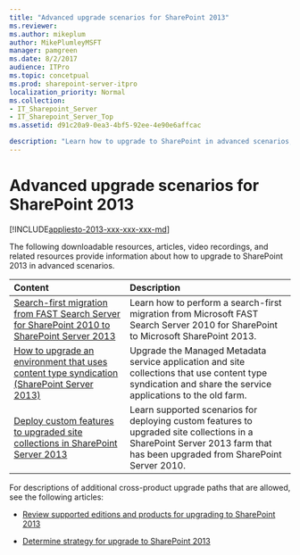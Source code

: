 ```yaml
---
title: "Advanced upgrade scenarios for SharePoint 2013"
ms.reviewer: 
ms.author: mikeplum
author: MikePlumleyMSFT
manager: pamgreen
ms.date: 8/2/2017
audience: ITPro
ms.topic: concetpual
ms.prod: sharepoint-server-itpro
localization_priority: Normal
ms.collection:
- IT_Sharepoint_Server
- IT_Sharepoint_Server_Top
ms.assetid: d91c20a9-0ea3-4bf5-92ee-4e90e6affcac

description: "Learn how to upgrade to SharePoint in advanced scenarios, such as from FAST Search Server, or when using content type syndication."
---
```


# Advanced upgrade scenarios for SharePoint 2013

[!INCLUDE[appliesto-2013-xxx-xxx-xxx-md](../includes/appliesto-2013-xxx-xxx-xxx-md.md)]
  
The following downloadable resources, articles, video recordings, and related resources provide information about how to upgrade to SharePoint 2013 in advanced scenarios.
  
  
|**Content**|**Description**|
|:-----|:-----|
|[Search-first migration from FAST Search Server for SharePoint 2010 to SharePoint Server 2013](/sharepoint/upgrade-and-update/search-first-migration-from-fast-search-server-for-sharepoint-2010-to-sharepoint) <br/> |Learn how to perform a search-first migration from Microsoft FAST Search Server 2010 for SharePoint to Microsoft SharePoint 2013.  <br/> |
|[How to upgrade an environment that uses content type syndication (SharePoint Server 2013)](/SharePoint/upgrade-and-update/how-to-upgrade-an-environment-that-uses-content-type-syndication-sharepoint-serv) <br/> |Upgrade the Managed Metadata service application and site collections that use content type syndication and share the service applications to the old farm.  <br/> |
|[Deploy custom features to upgraded site collections in SharePoint Server 2013](/sharepoint/upgrade-and-update/deploy-custom-features-to-upgraded-site-collections-in-sharepoint-server-2013) <br/> |Learn supported scenarios for deploying custom features to upgraded site collections in a SharePoint Server 2013 farm that has been upgraded from SharePoint Server 2010.  <br/> |
   
For descriptions of additional cross-product upgrade paths that are allowed, see the following articles:
  
- [Review supported editions and products for upgrading to SharePoint 2013](/SharePoint/upgrade-and-update/review-supported-editions-and-products-for-upgrading-to-sharepoint-2013)
    
- [Determine strategy for upgrade to SharePoint 2013](/SharePoint/upgrade-and-update/determine-strategy-for-upgrade-to-sharepoint-2013)
    

